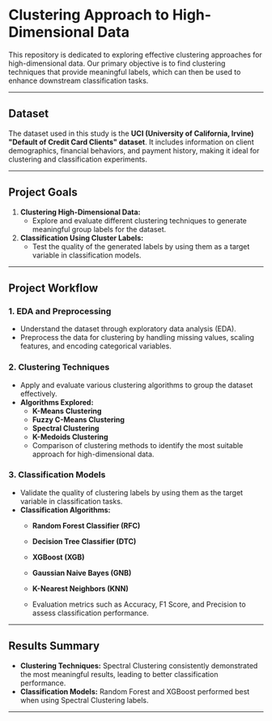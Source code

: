 # Clustering Approach to High-Dimensional Data

This repository is dedicated to exploring effective clustering approaches for high-dimensional data. Our primary objective is to find clustering techniques that provide meaningful labels, which can then be used to enhance downstream classification tasks.

---

## Dataset

The dataset used in this study is the **UCI (University of California, Irvine) "Default of Credit Card Clients" dataset**. It includes information on client demographics, financial behaviors, and payment history, making it ideal for clustering and classification experiments.

---

## Project Goals

1. **Clustering High-Dimensional Data:**
   - Explore and evaluate different clustering techniques to generate meaningful group labels for the dataset.
2. **Classification Using Cluster Labels:**
   - Test the quality of the generated labels by using them as a target variable in classification models.

---

## Project Workflow

### 1. **EDA and Preprocessing**
  - Understand the dataset through exploratory data analysis (EDA).
  - Preprocess the data for clustering by handling missing values, scaling features, and encoding categorical variables.


### 2. **Clustering Techniques**
  - Apply and evaluate various clustering algorithms to group the dataset effectively.
- **Algorithms Explored:**
  - **K-Means Clustering**
  - **Fuzzy C-Means Clustering**
  - **Spectral Clustering**
  - **K-Medoids Clustering**
  - Comparison of clustering methods to identify the most suitable approach for high-dimensional data.

### 3. **Classification Models**

  - Validate the quality of clustering labels by using them as the target variable in classification tasks.
- **Classification Algorithms:**
  - **Random Forest Classifier (RFC)**
  - **Decision Tree Classifier (DTC)**
  - **XGBoost (XGB)**
  - **Gaussian Naive Bayes (GNB)**
  - **K-Nearest Neighbors (KNN)**

  - Evaluation metrics such as Accuracy, F1 Score, and Precision to assess classification performance.

---

## Results Summary

- **Clustering Techniques:** Spectral Clustering consistently demonstrated the most meaningful results, leading to better classification performance.
- **Classification Models:** Random Forest and XGBoost performed best when using Spectral Clustering labels.

---



 
